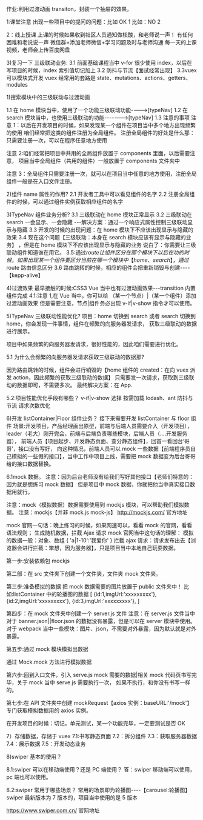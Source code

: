 作业:利用过渡动画 transiton，封装一个抽屉的效果。

1:课堂注意
出现一些项目中的提问的问题：比如 OK 1
比如：NO 2

2：线上授课
上课的时候如果收到社区人员通知做核酸，和老师说一声！
有任何困难和老说说一声
微信群+添加老师微信+学习问题及时与老师沟通
每一天的上课视频，老师会上传百度网盘

3)复习一下
三级联动业务:
3.1 前面基础课程当中 v-for 很少使用 index，以后在写项目的时候，index 索引值切记加上
3.2 防抖与节流【面试经常出现】
3.3vuex 可以模块式开发
vuex 经常用的套路是 state、mutations、actions、getters、modules

1)搜索模块中的三级联动与过渡动画

1.1 在 home 模块当中，使用了一个功能三级联动功能---->[typeNav]
1.2 在 search 模块当中，也使用三级联动的功能------->[typeNav]
1.3 注意的事项
注意 1：以后在开发项目的时候，如果发现某一个组件在项目当中多个地方出现频繁的使用
咱们经常把这类的组件注册为全局组件。
注册全局组件的好处是什么那：只需要注册一次，可以在程序任意地方使用

注意 2:咱们经常把项目中共用的全局组件放置于 components 里面，以后需要注意，
项目当中全局组件（共用的组件）一般放置于 components 文件夹中

注意 3：全局组件只需要注册一次，就可以在项目当中任意的地方使用，注册全局组件一般是在入口文件注册。

2)组件 name 属性的作用?
2.1 开发者工具中可以看见组件的名字
2.2 注册全局组件的时候，可以通过组件实例获取相应组件的名字

3)TypeNav 组件业务分析?
3.1 三级联动在 home 模块正常显示
3.2 三级联动在 search 一会显示、一会隐藏 ---解决方案：通过一个响应式属性控制三级联动显示与隐藏
3.3 开发的时候的出现问题：在 home 模块下不应该出现显示与隐藏的效果
3.4 现在这个问题【三级联动：本身在 search 模块应该有显示与隐藏的业务】 ，但是在 home 模块下不应该出现显示与隐藏的业务
说白了：你需要让三级联动组件知道谁在用它。
3.5:通过$route让组件区分在那个模块下
以后在功的时候，如果出现某一个组件要区分当前在哪一个模块中【home、search】，通过$route 路由信息区分
3.6 路由跳转的时候，相应的组件会把重新销毁与创建----【kepp-alive】

4)过渡效果
最早接触的时候:CSS3
Vue 当中也有过渡动画效果---transition 内置组件完成
4.1:注意 1,在 Vue 当中，你可以给 （某一个节点）|（某一个组件）添加过渡动画效果
但是需要注意，节点|组件务必出现 v-if|v-show 指令才可以使用。

5)TypeNav 三级联动性能优化?
项目：home 切换到 search 或者 search 切换到 home，你会发现一件事情，组件在频繁的向服务器发请求，
获取三级联动的数据进行展示。

项目中如果频繁的向服务器发请求，很好性能的，因此咱们需要进行优化。

5.1 为什么会频繁的向服务器发请求获取三级联动的数据那?

因为路由跳转的时候，组件会进行销毁的【home 组件的 created：在向 vuex 派发 action，因此频繁的获取三级联动的数据】
只需要发一次请求，获取到三级联动的数据即可，不需要多次。
最终解决方案：在 App.

5.2:项目性能优化手段有哪些？
v-if|v-show 选择
按需加载 lodash、ant
防抖与节流
请求次数优化

6)开发 listContainer|Floor 组件业务？
接下来需要开发 listContainer 与 floor 组件
场景:开发项目，产品经理画出原型，前端与后端人员需要介入（开发项目），
leader（老大）刚开完会，前端与后端负责哪些模块，后端人员（....开发服务器），
前端人员【项目起步、开发静态页面、查分静态组件】，回首一看回台‘哥哥’，接口没有写好，
向这种情况，前端人员可以 mock 一些数据【前端程序员自己模拟的一些假的接口】，当中工作中项目上线，需要把 mock
数据变为后台哥哥给的接口数据替换。

6.1mock 数据。
注意：因为后台老师没有给我们写好其他接口【老师们特意的：因为就是想练习 mock 数据】
但是项目中 mock 数据，你就把他当中真实接口数据用就行。

注意：mock（模拟数据）数据需要使用到 mockjs 模块，可以帮助我们模拟数据。
注意：mockjs【并非 mock.js mock-js】
http://mockjs.com/ 官方地址

mock 官网一句话：晚上练习的时候，如果网速可以，看看 mock 的官网，看看语法规则；
生成随机数据，拦截 Ajax 请求
mock 官网当中这句话的理解：
模拟的数据一般：对象、数组
{
'a|1-10':'我爱你'
}
拦截 ajax 请求：请求发布出去【浏览器会进行拦截：笨想，因为服务器】，只是项目当中本地自己玩耍数据。

第一步:安装依赖包 mockjs

第二部：在 src 文件夹下创建一个文件夹，文件夹 mock 文件夹。

第三步:准备模拟的数据
把 mock 数据需要的图片放置于 public 文件夹中！
比如:listContainer 中的轮播图的数据
[
{id:1,imgUrl:'xxxxxxxxx'},
{id:2,imgUrl:'xxxxxxxxx'},
{id:3,imgUrl:'xxxxxxxxx'},
]

第四步：在 mock 文件夹中创建一个 server.js 文件
注意：在 server.js 文件当中对于 banner.json||floor.json 的数据没有暴露，但是可以在 server 模块中使用。
对于 webpack 当中一些模块：图片、json，不需要对外暴露，因为默认就是对外暴露。

第五步:通过 mock 模块模拟出数据

通过 Mock.mock 方法进行模拟数据

第六步:回到入口文件，引入 serve.js
mock 需要的数据|相关 mock 代码页书写完毕，关于 mock 当中 serve.js 需要执行一次，
如果不执行，和你没有书写一样的。

第七步:在 API 文件夹中创建 mockRequest【axios 实例：baseURL:'/mock'】
专门获取模拟数据用的 axios 实例。

在开发项目的时候：切记，单元测试，某一个功能完毕，一定要测试是否 OK

7）存储数据，存储于 vuex
7.1:书写静态页面
7.2：拆分组件
7.3：获取服务器数据
7.4：展示数据
7.5：开发动态业务

8)swiper 基本的使用？

8.1:swiper 可以在移动端使用？还是 PC 端使用？
答：swiper 移动端可以使用，pc 端也可以使用。

8.2:swiper 常用于哪些场景？
常用的场景即为轮播图----【carousel:轮播图】
swiper 最新版本为 7 版本的，项目当中使用的是 5 版本

https://www.swiper.com.cn/ 官网地址
